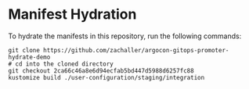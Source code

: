 # Manifest Hydration

To hydrate the manifests in this repository, run the following commands:

```shell
git clone https://github.com/zachaller/argocon-gitops-promoter-hydrate-demo
# cd into the cloned directory
git checkout 2ca66c46a8e6d94ecfab5bd447d5988d6257fc88
kustomize build ./user-configuration/staging/integration
```
